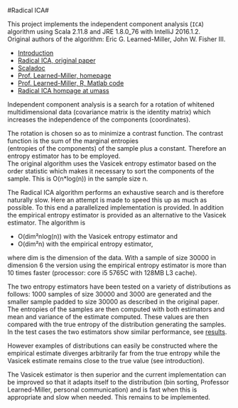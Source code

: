 

#Radical ICA#

This project implements the independent component analysis (`ICA`) algorithm using Scala 2.11.8 and JRE 1.8.0_76 with IntelliJ 2016.1.2.   
Original authors of the algorithm: Eric G. Learned-Miller, John W. Fisher III.
 
* [Introduction](radical_ica.pdf)
* [Radical ICA, original paper](https://people.cs.umass.edu/~elm/papers/learned-miller03a.pdf)
* [Scaladoc](index.html)
* [Prof. Learned-Miller, homepage](https://people.cs.umass.edu/~elm/)
* [Prof. Learned-Miller, R, Matlab code](https://people.cs.umass.edu/~elm/papers_by_code.html)
* [Radical ICA hompage at umass](https://people.cs.umass.edu/~elm/ICA/)

Independent component analysis is a search for a rotation of whitened multidimensional data (covariance matrix is the
identity matrix) which increases the independence of the components (coordinates).

The rotation is chosen so as to minimize a contrast function. The contrast function is the sum of the marginal entropies  
(entropies of the components) of the sample plus a constant. Therefore an entropy estimator has to be employed.  
The original algorithm uses the Vasicek entropy estimator based on the order statistic which makes it necessary to sort
the components of the sample. This is O(n*log(n)) in the sample size n.

The Radical ICA algorithm performs an exhaustive search and is therefore naturally slow. Here an attempt is made to speed
this up as much as possible. To this end a parallelized implementation is provided. In addition the empirical entropy
estimator is provided  as an alternative to the Vasicek estimator. The algorithm is

* O(dim²nlog(n)) with the Vasicek entropy estimator and
* O(dim²n) with the empirical entropy estimator,

where dim is the dimension of the data. With a sample of size 30000 in dimension 6 the version using the empirical
entropy estimator is more than 10 times faster (processor: core i5 5765C with 128MB L3 cache).

The two entropy estimators have been tested on a variety of distributions as follows: 1000 samples of size 30000 and 3000
are generated and the smaller sample padded to size 30000 as described in the original paper. The entropies of the samples
are  then computed with both estimators and mean and variance of the estimate computed. These values are then compared with
the true entropy of the distribution generating the samples. In the test cases the two estimators show similar performance,
see [results](../results/EntropyEstimation.csv).

However examples of distributions can easily be constructed where the empirical estimate diverges arbitrarily far from 
the true entropy while the Vasicek estimate remains close to the true value (see introduction).

The Vasicek estimator is then superior and the current implementation can be improved so that
it adapts itself to the distribution (bin sorting, Professor Learned-Miller, personal communication) and is fast when
this is appropriate and slow when needed. This remains to be implemented.


